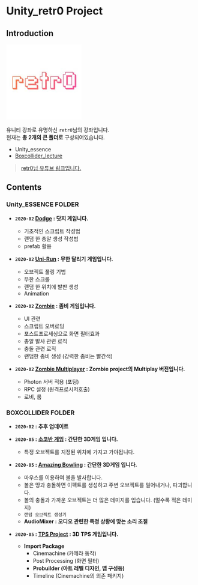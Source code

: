 # **Unity_retr0 Project**

## Introduction

<img src="./img/retr0.jpg">

유니티 강좌로 유명하신 `retr0`님의 강좌입니다.  
현재는 **총 2개의 큰 폴더로** 구성되어있습니다.  

- Unity_essence
- [Boxcollider_lecture](<https://boxcollider.io/>)

> [retr0님 유튜브 링크입니다.](<https://www.youtube.com/channel/UCRWq4MPqifkmT2GyL2d2ZAQ>)

## Contents

### **Unity_ESSENCE FOLDER**

- **`2020-02` [Dodge](https://github.com/jeaho0613/Unity_retr0/tree/master/Unity_essence) : 닷지 게임니다.**
  - 기초적인 스크립트 작성법
  - 랜덤 한 총알 생성 작성법
  - prefab 활용
  
- **`2020-02` [Uni-Run](https://github.com/jeaho0613/Unity_Nadongbin/tree/master/mobile%20defences%20game) : 무한 달리기 게임입니다.**
  - 오브젝트 풀링 기법
  - 무한 스크롤
  - 랜덤 한 위치에 발판 생성
  - Animation

- **`2020-02` [Zombie](https://github.com/jeaho0613/Unity_Nadongbin/tree/master/mobile%20defences%20game) : 좀비 게임입니다.**
  - UI 관련
  - 스크립트 오버로딩
  - 포스트프로세싱으로 화면 필터효과
  - 총알 발사 관련 로직
  - 충돌 관련 로직
  - 랜덤한 좀비 생성 (강력한 좀비는 빨간색)

- **`2020-02` [Zombie Multiplayer](https://github.com/jeaho0613/Unity_Nadongbin/tree/master/mobile%20defences%20game) : Zombie project의 Multiplay 버전입니다.**
  - Photon 서버 적용 (포팅)
  - RPC 설정 (원격프로시저호출)
  - 로비, 룸

### **BOXCOLLIDER FOLDER**

- **`2020-02` : 추후 업데이트**

- **`2020-05` : [소코반 게임](https://github.com/jeaho0613/Unity_retr0/tree/master/Unity_Boxcollider/sokovan) : 간단한 3D게임 입니다.**
  - 특정 오브젝트를 지정된 위치에 가지고 가야됩니다.

- **`2020-05` : [Amazing Bowling](https://github.com/jeaho0613/Unity_retr0/tree/master/Unity_Boxcollider/Amazing%20Bowling) : 간단한 3D게임 입니다.**
  - 마우스를 이용하여 볼을 발사합니다.
  - 볼은 땅과 충돌하면 이펙트를 생성하고 주변 오브젝트를 밀어내거나, 파괴합니다.
  - 볼의 충돌과 가까운 오브젝트는 더 많은 데미지를 입습니다. (멀수록 적은 데미지)
  - `랜덤 오브젝트 생성기`
  - **AudioMixer : 오디오 관련한 특정 상황에 맞는 소리 조절**

- **`2020-05` : [TPS Project](https://github.com/jeaho0613/Unity_retr0/tree/master/Unity_Boxcollider/TPS%20Start%20Project) : 3D TPS 게임입니다.**
  - **Import Package**
    - Cinemachine (카메라 동작)
    - Post Processing (화면 필터)
    - **Probuilder (아트 레벨 디자인, 맵 구성등)**
    - Timeline (Cinemachine의 의존 패키지)
